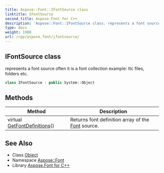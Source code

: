 ```yaml
---
title: Aspose::Font::IFontSource class
linktitle: IFontSource
second_title: Aspose.Font for C++
description: 'Aspose::Font::IFontSource class. represents a font source often it is a font collection example: ttc files, folders etc in C++.'
type: docs
weight: 1900
url: /cpp/aspose.font/ifontsource/
---
```

## IFontSource class


represents a font source often it is a font collection example: ttc files, folders etc.

```cpp
class IFontSource : public System::Object
```

## Methods

| Method | Description |
| --- | --- |
| virtual [GetFontDefinitions](./getfontdefinitions/)() | Returns font definition array of the [Font](../font/) source. |
## See Also

* Class [Object](../../system/object/)
* Namespace [Aspose::Font](../)
* Library [Aspose.Font for C++](../../)
